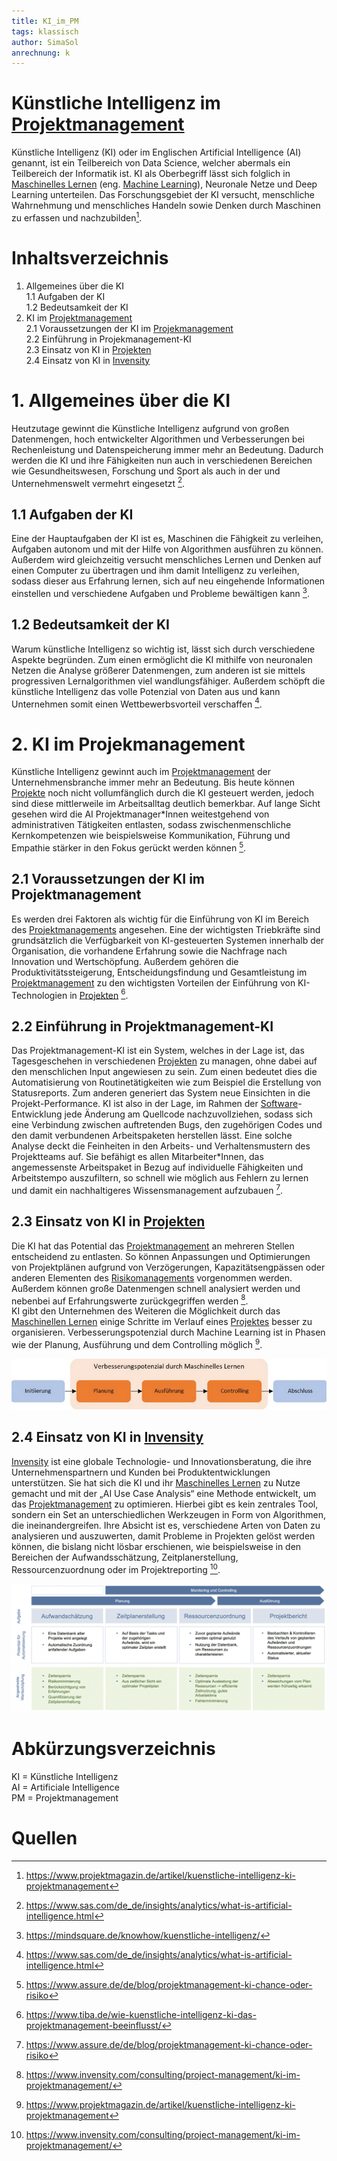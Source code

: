 ```yaml
---
title: KI_im_PM
tags: klassisch
author: SimaSol
anrechnung: k
---
```



# Künstliche Intelligenz im [Projektmanagement](Projektmanagement.md)

Künstliche Intelligenz (KI) oder im Englischen Artificial Intelligence (AI) genannt, ist ein Teilbereich von Data Science, welcher abermals ein Teilbereich der Informatik ist. 
KI als Oberbegriff lässt sich folglich in [Maschinelles Lernen](Machine_Learning_im_Projektmanagement.md) (eng. [Machine Learning](Machine_Learning_im_Projektmanagement.md)), Neuronale Netze und Deep Learning unterteilen. 
Das Forschungsgebiet der KI versucht, menschliche Wahrnehmung und menschliches Handeln sowie Denken durch Maschinen zu erfassen und nachzubilden[^1]. 

# Inhaltsverzeichnis
1. Allgemeines über die KI <br>
    1.1 Aufgaben der KI <br>
    1.2 Bedeutsamkeit der KI
2. KI im [Projektmanagement](Projektmanagement.md) <br>
  2.1 Voraussetzungen der KI im [Projekmanagement](Projektmanagement.md) <br> 
  2.2 Einführung in Projekmanagement-KI <br>
  2.3 Einsatz von KI in [Projekten](Projekt.md) <br>
  2.4 Einsatz von KI in [Invensity](https://www.invensity.com/)
  
# 1. Allgemeines über die KI

Heutzutage gewinnt die Künstliche Intelligenz aufgrund von großen Datenmengen, hoch entwickelter Algorithmen und Verbesserungen bei Rechenleistung und Datenspeicherung immer mehr an Bedeutung. 
Dadurch werden die KI und ihre Fähigkeiten nun auch in verschiedenen Bereichen wie Gesundheitswesen, Forschung und Sport als auch in der und Unternehmenswelt vermehrt eingesetzt [^2].

## 1.1 Aufgaben der KI

Eine der Hauptaufgaben der KI ist es, Maschinen die Fähigkeit zu verleihen, Aufgaben autonom und mit der Hilfe von Algorithmen ausführen zu können. 
Außerdem wird gleichzeitig versucht menschliches Lernen und Denken auf einen Computer zu übertragen und ihm damit Intelligenz zu verleihen, sodass dieser aus Erfahrung lernen, sich auf neu eingehende Informationen einstellen und verschiedene Aufgaben und Probleme bewältigen kann [^3]. 

## 1.2 Bedeutsamkeit der KI

Warum künstliche Intelligenz so wichtig ist, lässt sich durch verschiedene Aspekte begründen. 
Zum einen ermöglicht die KI mithilfe von neuronalen Netzen die Analyse größerer Datenmengen, zum anderen ist sie mittels progressiven Lernalgorithmen viel wandlungsfähiger. 
Außerdem schöpft die künstliche Intelligenz das volle Potenzial von Daten aus und kann Unternehmen somit einen Wettbewerbsvorteil verschaffen [^2].

# 2. KI im Projekmanagement 

Künstliche Intelligenz gewinnt auch im [Projektmanagement](Projektmanagement.md) der Unternehmensbranche immer mehr an Bedeutung. 
Bis heute können [Projekte](Projekt.md) noch nicht vollumfänglich durch die KI gesteuert werden, jedoch sind diese mittlerweile im Arbeitsalltag deutlich bemerkbar. 
Auf lange Sicht gesehen wird die AI Projektmanager*Innen weitestgehend von administrativen Tätigkeiten entlasten, sodass zwischenmenschliche Kernkompetenzen wie beispielsweise Kommunikation, Führung und Empathie stärker in den Fokus gerückt werden können [^4].

## 2.1 Voraussetzungen der KI im Projektmanagement

Es werden drei Faktoren als wichtig für die Einführung von KI im Bereich des [Projektmanagements](Projektmanagement.md) angesehen. 
Eine der wichtigsten Triebkräfte sind grundsätzlich die Verfügbarkeit von KI-gesteuerten Systemen innerhalb der Organisation, die vorhandene Erfahrung sowie die Nachfrage nach Innovation und Wertschöpfung. 
Außerdem gehören die Produktivitätssteigerung, Entscheidungsfindung und Gesamtleistung im [Projektmanagement](Projektmanagement.md) zu den wichtigsten Vorteilen der Einführung von KI-Technologien in [Projekten](Projekt.md) [^5].

## 2.2 Einführung in Projektmanagement-KI

Das Projektmanagement-KI ist ein System, welches in der Lage ist, das Tagesgeschehen in verschiedenen [Projekten](Projekt.md) zu managen, ohne dabei auf den menschlichen Input angewiesen zu sein.
Zum einen bedeutet dies die Automatisierung von Routinetätigkeiten wie zum Beispiel die Erstellung von Statusreports. 
Zum anderen generiert das System neue Einsichten in die Projekt-Performance. 
KI ist also in der Lage, im Rahmen der [Software](KI_Software_fuer_Projektmanagement.md)-Entwicklung jede Änderung am Quellcode nachzuvollziehen, sodass sich eine Verbindung zwischen auftretenden Bugs, den zugehörigen Codes und den damit verbundenen Arbeitspaketen herstellen lässt. 
Eine solche Analyse deckt die Feinheiten in den Arbeits- und Verhaltensmustern des Projektteams auf. 
Sie befähigt es allen Mitarbeiter*Innen, das angemessenste Arbeitspaket in Bezug auf individuelle Fähigkeiten und Arbeitstempo auszufiltern, so schnell wie möglich aus Fehlern zu lernen und damit ein nachhaltigeres Wissensmanagement aufzubauen [^4].

## 2.3 Einsatz von KI in [Projekten](Projekt.md)

Die KI hat das Potential das [Projektmanagement](Projektmanagement.md) an mehreren Stellen entscheidend zu entlasten. 
So können Anpassungen und Optimierungen von Projektplänen aufgrund von Verzögerungen, Kapazitätsengpässen oder anderen Elementen des [Risikomanagements](Risikomanagement.md) vorgenommen werden. 
Außerdem können große Datenmengen schnell analysiert werden und nebenbei auf Erfahrungswerte zurückgegriffen werden [^6]. <br>
KI gibt den Unternehmen des Weiteren die Möglichkeit durch das [Maschinellen Lernen](Machine_Learning_im_Projektmanagement.md) einige Schritte im Verlauf eines [Projektes](Projekt.md) besser zu organisieren. 
Verbesserungspotenzial durch Machine Learning ist in Phasen wie der Planung, Ausführung und dem Controlling möglich [^1]. <br>

![Machine Learning](KI_im_PM/Machine_Learning.png)

## 2.4 Einsatz von KI in [Invensity](https://www.invensity.com/)

[Invensity](https://www.invensity.com/) ist eine globale Technologie- und Innovationsberatung, die ihre Unternehmenspartnern und Kunden bei Produktentwicklungen unterstützen. 
Sie hat sich die KI und ihr [Maschinelles Lernen](Machine_Learning_im_Projektmanagement.md) zu Nutze gemacht und mit der „AI Use Case Analysis“ eine Methode entwickelt, um das [Projektmanagement](Projektmanagement.md) zu optimieren. 
Hierbei gibt es kein zentrales Tool, sondern ein Set an unterschiedlichen Werkzeugen in Form von Algorithmen, die ineinandergreifen. 
Ihre Absicht ist es, verschiedene Arten von Daten zu analysieren und auszuwerten, damit Probleme in Projekten gelöst werden können, die bislang nicht lösbar erschienen, wie beispielsweise in den Bereichen der Aufwandsschätzung, Zeitplanerstellung, Ressourcenzuordnung oder im Projektreporting [^6]. <br>

![Beispielabbildung](KI_im_PM/KI_im_PM.png)

# Abkürzungsverzeichnis
KI = Künstliche Intelligenz <br>
AI = Artificiale Intelligence <br>
PM = Projektmanagement

# Quellen

[^1]: https://www.projektmagazin.de/artikel/kuenstliche-intelligenz-ki-projektmanagement
[^2]: https://www.sas.com/de_de/insights/analytics/what-is-artificial-intelligence.html 
[^3]: https://mindsquare.de/knowhow/kuenstliche-intelligenz/ 
[^4]: https://www.assure.de/de/blog/projektmanagement-ki-chance-oder-risiko 
[^5]: https://www.tiba.de/wie-kuenstliche-intelligenz-ki-das-projektmanagement-beeinflusst/ 
[^6]: https://www.invensity.com/consulting/project-management/ki-im-projektmanagement/ 

